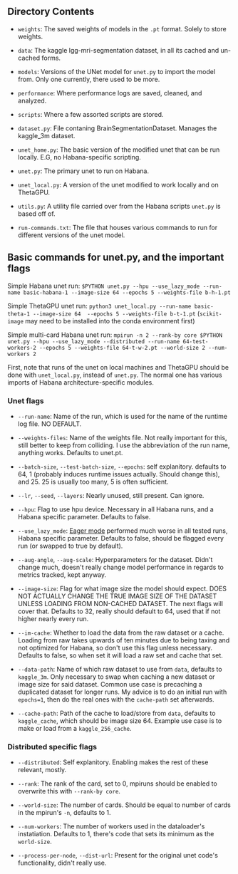 
## Directory Contents

* `weights`:
    The saved weights of models in the `.pt` format. Solely to store weights.

* `data`:
    The kaggle lgg-mri-segmentation dataset, in all its cached and un-cached forms.

* `models`:
    Versions of the UNet model for `unet.py` to import the model from. Only one currently, there used to be more.

* `performance`:
    Where performance logs are saved, cleaned, and analyzed.

* `scripts`:
    Where a few assorted scripts are stored.

* `dataset.py`:
    File contaning BrainSegmentationDataset. Manages the kaggle_3m dataset.

* `unet_home.py`:
    The basic version of the modified unet that can be run locally. E.G, no Habana-specific scripting.

* `unet.py`:
    The primary unet to run on Habana.

* `unet_local.py`:
    A version of the unet modified to work locally and on ThetaGPU.

* `utils.py`:
    A utility file carried over from the Habana scripts `unet.py` is based off of.

* `run-commands.txt`:
    The file that houses various commands to run for different versions of the unet model.


## Basic commands for unet.py, and the important flags

Simple Habana unet run:
`$PYTHON unet.py --hpu --use_lazy_mode --run-name basic-habana-1 --image-size 64 --epochs 5 --weights-file b-h-1.pt`


Simple ThetaGPU unet run:
`python3 unet_local.py --run-name basic-theta-1 --image-size 64  --epochs 5 --weights-file b-t-1.pt`
(`scikit-image` may need to be installed into the conda environment first)


Simple multi-card Habana unet run:
`mpirun -n 2 --rank-by core $PYTHON unet.py --hpu --use_lazy_mode --distributed --run-name 64-test-workers-2 --epochs 5 --weights-file 64-t-w-2.pt --world-size 2 --num-workers 2`


First, note that runs of the unet on local machines and ThetaGPU should be done with `unet_local.py`, instead of `unet.py`. The normal one has various imports of Habana architecture-specific modules.

### Unet flags
* `--run-name`: Name of the run, which is used for the name of the runtime log file. NO DEFAULT.

* `--weights-files`: Name of the weights file. Not really important for this, still better to keep from colliding. I use the abbreviation of the run name, anything works. Defaults to unet.pt.

* `--batch-size`, `--test-batch-size`, `--epochs`: self explanitory. defaults to 64, 1 (probably induces runtime issues actually. Should change this), and 25. 25 is usually too many, 5 is often sufficient.

* `--lr`, `--seed`, `--layers`: Nearly unused, still present. Can ignore.

* `--hpu`: Flag to use hpu device. Necessary in all Habana runs, and a Habana specific parameter. Defaults to false.

* `--use_lazy_mode`: [Eager mode](https://docs.habana.ai/en/latest/PyTorch/PyTorch_User_Guide/PyTorch_Gaudi_Integration_Architecture.html#eager-mode) performed much worse in all tested runs, Habana specific parameter. Defaults to false, should be flagged every run (or swapped to true by default).

* `--aug-angle`, `--aug-scale`: Hyperparameters for the dataset. Didn't change much, doesn't really change model performance in regards to metrics tracked, kept anyway. 

* `--image-size`: Flag for what image size the model should expect. DOES NOT ACTUALLY CHANGE THE TRUE IMAGE SIZE OF THE DATASET UNLESS LOADING FROM NON-CACHED DATASET. The next flags will cover that. Defaults to 32, really should default to 64, used that if not higher nearly every run.

* `--im-cache`: Whether to load the data from the raw dataset or a cache. Loading from raw takes upwards of ten minutes due to being taxing and not optimized for Habana, so don't use this flag unless necessary. Defaults to false, so when set it will load a raw set and cache that set.

* `--data-path`: Name of which raw dataset to use from `data`, defaults to `kaggle_3m`. Only necessary to swap when caching a new dataset or image size for said dataset. Common use case is precaching a duplicated dataset for longer runs. My advice is to do an initial run with `epochs=1`, then do the real ones with the `cache-path` set afterwards.

* `--cache-path`: Path of the cache to load/store from `data`, defaults to `kaggle_cache`, which should be image size 64. Example use case is to make or load from a `kaggle_256_cache`.

### Distributed specific flags

* `--distributed`: Self explanitory. Enabling makes the rest of these relevant, mostly.

* `--rank`: The rank of the card, set to 0, mpiruns should be enabled to overwrite this with `--rank-by core`.

* `--world-size`: The number of cards. Should be equal to number of cards in the mpirun's `-n`, defaults to 1.

* `--num-workers`: The number of workers used in the dataloader's instatiation. Defaults to 1, there's code that sets its minimum as the `world-size`.

* `--process-per-node`, `--dist-url`: Present for the original unet code's functionality, didn't really use.

